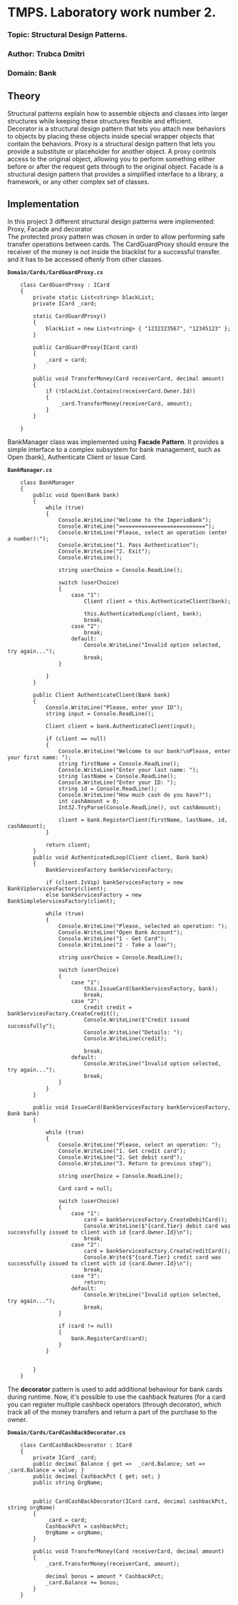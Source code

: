 # TMPS. Laboratory work number 2. 
### Topic: Structural Design Patterns.
### Author: Trubca Dmitri
### Domain: Bank 
## Theory
Structural patterns explain how to assemble objects and classes into larger structures while keeping these structures flexible and efficient.<br/>
Decorator is a structural design pattern that lets you attach new behaviors to objects by placing these objects inside special wrapper objects that contain the behaviors. Proxy is a structural design pattern that lets you provide a substitute or placeholder for another object. A proxy controls access to the original object, allowing you to perform something either before or after the request gets through to the original object. Facade is a structural design pattern that provides a simplified interface to a library, a framework, or any other complex set of classes.

## Implementation
In this project 3 different structural design patterns were implemented: Proxy, Facade and decorator<br/>
The protected proxy pattern was chosen in order to allow performing safe transfer operations between cards. The CardGuardProxy should ensure the receiver of the money is not inside the blacklist for a successful transfer.
and it has to be accessed oftenly from other classes.<br/>

**`Domain/Cards/CardGuardProxy.cs`**
```
    class CardGuardProxy : ICard
    {
        private static List<string> blackList;
        private ICard _card;

        static CardGuardProxy()
        {
            blackList = new List<string> { "1232323567", "12345123" };
        }

        public CardGuardProxy(ICard card)
        {
            _card = card;
        }

        public void TransferMoney(Card receiverCard, decimal amount)
        {
            if (!blackList.Contains(receiverCard.Owner.Id))
            {
                _card.TransferMoney(receiverCard, amount);
            }
        }

    }
```

BankManager class was implemented using **Facade Pattern**. It provides a simple interface to a complex subsystem for bank management, such as Open (bank), Authenticate Client or Issue Card.
<br/>

**`BankManager.cs`**
```
    class BankManager
    {
        public void Open(Bank bank)
        {
            while (true)
            {
                Console.WriteLine("Welcome to the ImperioBank");
                Console.WriteLine("===========================");
                Console.WriteLine("Please, select an operation (enter a number):");
                Console.WriteLine("1. Pass Authentication");
                Console.WriteLine("2. Exit");
                Console.WriteLine();

                string userChoice = Console.ReadLine();

                switch (userChoice)
                {
                    case "1":
                        Client client = this.AuthenticateClient(bank);

                        this.AuthenticatedLoop(client, bank);
                        break;
                    case "2":
                        break;
                    default:
                        Console.WriteLine("Invalid option selected, try again...");
                        break;
                }

            }
        }

        public Client AuthenticateClient(Bank bank)
        {
            Console.WriteLine("Please, enter your ID");
            string input = Console.ReadLine();

            Client client = bank.AuthenticateClient(input);

            if (client == null)
            {
                Console.WriteLine("Welcome to our bank!\nPlease, enter your first name: ");
                string firstName = Console.ReadLine();
                Console.WriteLine("Enter your last name: ");
                string lastName = Console.ReadLine();
                Console.WriteLine("Enter your ID: ");
                string id = Console.ReadLine();
                Console.WriteLine("How much cash do you have?");
                int cashAmount = 0;
                Int32.TryParse(Console.ReadLine(), out cashAmount);

                client = bank.RegisterClient(firstName, lastName, id, cashAmount);
            }

            return client;
        }
        public void AuthenticatedLoop(Client client, Bank bank)
        {
            BankServicesFactory bankServicesFactory;

            if (client.IsVip) bankServicesFactory = new BankVipServicesFactory(client);
            else bankServicesFactory = new BankSimpleServicesFactory(client);

            while (true)
            {
                Console.WriteLine("Please, selected an operation: ");
                Console.WriteLine("Open Bank Account");
                Console.WriteLine("1 - Get Card");
                Console.WriteLine("2 - Take a loan");

                string userChoice = Console.ReadLine();

                switch (userChoice)
                {
                    case "1":
                        this.IssueCard(bankServicesFactory, bank);
                        break;
                    case "2":
                        Credit credit = bankServicesFactory.CreateCredit();
                        Console.WriteLine($"Credit issued successfully");
                        Console.WriteLine("Details: ");
                        Console.WriteLine(credit);

                        break;
                    default:
                        Console.WriteLine("Invalid option selected, try again...");
                        break;
                }
            }
        }

        public void IssueCard(BankServicesFactory bankServicesFactory, Bank bank)
        {

            while (true)
            {
                Console.WriteLine("Please, select an operation: ");
                Console.WriteLine("1. Get credit card");
                Console.WriteLine("2. Get debit card");
                Console.WriteLine("3. Return to previous step");

                string userChoice = Console.ReadLine();

                Card card = null;

                switch (userChoice)
                {
                    case "1":
                        card = bankServicesFactory.CreateDebitCard();
                        Console.WriteLine($"{card.Tier} debit card was successfully issued to client with id {card.Owner.Id}\n");
                        break;
                    case "2":
                        card = bankServicesFactory.CreateCreditCard();
                        Console.Write($"{card.Tier} credit card was successfully issued to client with id {card.Owner.Id}\n");
                        break;
                    case "3":
                        return;
                    default:
                        Console.WriteLine("Invalid option selected, try again...");
                        break;
                }
                
                if (card != null)
                {
                    bank.RegisterCard(card);
                }
            }


        }
    }
```
The **decorator** pattern is used to add additional behaviour for bank cards during runtime. Now, it's possible to use the cashback features (for a card you can register multiple cashback operators (through decorator), which track all of the money transfers and return a part of the purchase to the owner.

**`Domain/Cards/CardCashBackDecorator.cs`**
```
    class CardCashBackDecorator : ICard
    {
        private ICard _card;
        public decimal Balance { get =>  _card.Balance; set => _card.Balance = value; }
        public decimal CashbackPct { get; set; }
        public string OrgName;


        public CardCashBackDecorator(ICard card, decimal cashbackPct, string orgName)
        {
            _card = card;
            CashbackPct = cashbackPct;
            OrgName = orgName;
        }

        public void TransferMoney(Card receiverCard, decimal amount)
        {
            _card.TransferMoney(receiverCard, amount);

            decimal bonus = amount * CashbackPct;
            _card.Balance += bonus;
        }
    }
```
<br>
